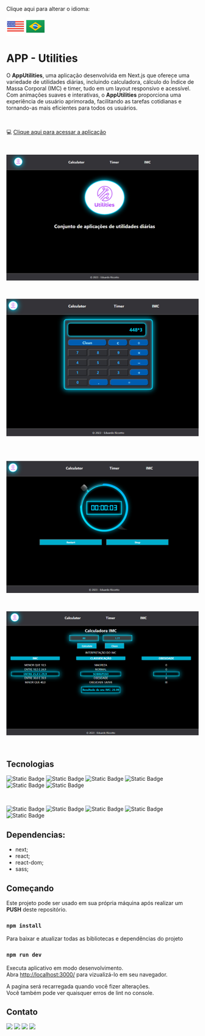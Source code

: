 Clique aqui para alterar o idioma:

[![flag-eua](./src/img/eua.png)](./README.md) [![flag-brasil](./src/img/brasil.png)](./README-pt-br.md)

# APP - Utilities

O **AppUtilities**, uma aplicação desenvolvida em Next.js que oferece uma variedade de utilidades diárias, incluindo calculadora, cálculo do Índice de Massa Corporal (IMC) e timer, tudo em um layout responsivo e acessível. Com animações suaves e interativas, o **AppUtilities** proporciona uma experiência de usuário aprimorada, facilitando as tarefas cotidianas e tornando-as mais eficientes para todos os usuários.

<br>

:computer: [Clique aqui para acessar a aplicação](https://app-utilities.vercel.app/)

<br>

![utilities1](./src/img/utilities1.PNG)

<br>

![utilities2](./src/img/utilities2.PNG)

<br>
<br>

![utilities3](./src/img/utilities3.PNG)

<br>

![utilities4](./src/img/utilities4.PNG)

<br>

## Tecnologias

![Static Badge](https://img.shields.io/badge/React-242424?style=for-the-badge&logo=react&logoColor=00d9ff&labelColor=242424)
![Static Badge](https://img.shields.io/badge/JavaScript-242424?style=for-the-badge&logo=javascript&logoColor=ffff00&labelColor=242424)
![Static Badge](https://img.shields.io/badge/HTML5-ec6231?style=for-the-badge&logo=html5&logoColor=fff&labelColor=ec6231)
![Static Badge](https://img.shields.io/badge/CSS-007acc?style=for-the-badge&logo=css3&logoColor=fff&labelColor=007acc)
![Static Badge](https://img.shields.io/badge/Next-242424?style=for-the-badge&logo=nextdotjs&logoColor=fff&labelColor=242424)
![Static Badge](https://img.shields.io/badge/SASS-CC6699?style=for-the-badge&logo=sass&logoColor=fff&labelColor=CC6699)

<br>

![Static Badge](https://img.shields.io/badge/npm-FF0000?style=for-the-badge&logo=npm&logoColor=fff&labelColor=FF0000)
![Static Badge](https://img.shields.io/badge/vscode-007acc?style=for-the-badge&logo=visualstudio&logoColor=fff&labelColor=007acc)
![Static Badge](https://img.shields.io/badge/github-242424?style=for-the-badge&logo=github&logoColor=fff&labelColor=242424)
![Static Badge](https://img.shields.io/badge/Git-ec6231?style=for-the-badge&logo=git&logoColor=fff&labelColor=ec6231)
![Static Badge](https://img.shields.io/badge/vercel-242424?style=for-the-badge&logo=vercel&logoColor=fff&labelColor=242424)

## Dependencias:

- next;
- react;
- react-dom;
- sass;

## Começando

Este projeto pode ser usado em sua própria máquina após realizar um **PUSH** deste repositório.

### `npm install`

Para baixar e atualizar todas as bibliotecas e dependências do projeto

### `npm run dev`

Executa aplicativo em modo desenvolvimento.\
Abra [http://localhost:3000/](http://localhost:3000/) para vizualizá-lo em seu navegador.

A pagina será recarregada quando você fizer alterações.\
Você também pode ver quaisquer erros de lint no console.

## Contato

<div>
  <a href="https://portfolio-ten-lime-67.vercel.app/" target="_blank"><img src="https://img.shields.io/badge/portifolio-FF0000?style=for-the-badge&logo=unitednations&logoColor=white" target="_blank"></a>
  <a href="https://instagram.com/" target="_blank"><img src="https://img.shields.io/badge/-Instagram-%23E4405F?style=for-the-badge&logo=instagram&logoColor=white" target="_blank"></a> 
  <a href = "mailto:riccettodev@gmail.com"><img src="https://img.shields.io/badge/-Gmail-%23333?style=for-the-badge&logo=gmail&logoColor=white" target="_blank"></a>
  <a href="https://www.linkedin.com/in/eduardo-peixoto-riccetto-094a53a2/" target="_blank"><img src="https://img.shields.io/badge/-LinkedIn-%230077B5?style=for-the-badge&logo=linkedin&logoColor=white" target="_blank"></a> 
</div>
